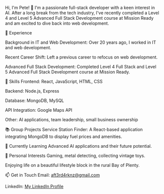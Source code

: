 Hi, I'm Pete! 👋
I'm a passionate full-stack developer with a keen interest in AI. After a long break from the tech industry, I've recently completed a Level 4 and Level 5 Advanced Full Stack Development course at Mission Ready and am excited to dive back into web development.

💼 Experience

Background in IT and Web Development: Over 20 years ago, I worked in IT and web development.

Recent Career Shift: Left a previous career to refocus on web development.

Advanced Full Stack Development: Completed Level 4 Full Stack and Level 5 Advanced Full Stack Development course at Mission Ready.

🔧 Skills
Frontend: React, JavaScript, HTML, CSS

Backend: Node.js, Express

Database: MongoDB, MySQL

API Integration: Google Maps API

Other: AI applications, team leadership, small business ownership

📚 Group Projects
Service Station Finder: A React-based application integrating MongoDB to display fuel prices and amenities.

🌱 Currently Learning
Advanced AI applications and their future potential.

🏡 Personal Interests
Gaming, metal detecting, collecting vintage toys.

Enjoying life on a beautiful lifestyle block in the rural Bay of Plenty.

📫 Get in Touch
Email: aft3rd4rknz@gmail.com

LinkedIn: [My LinkedIn Profile](https://www.linkedin.com/in/pete-mackay-bb2466314/)


<!--
**AfterdarkNZ/AfterdarkNZ** is a ✨ _special_ ✨ repository because its `README.md` (this file) appears on your GitHub profile.

Here are some ideas to get you started:

- 🔭 I’m currently working on ...
- 🌱 I’m currently learning ...
- 👯 I’m looking to collaborate on ...
- 🤔 I’m looking for help with ...
- 💬 Ask me about ...
- 📫 How to reach me: ...
- 😄 Pronouns: ...
- ⚡ Fun fact: ...
-->
